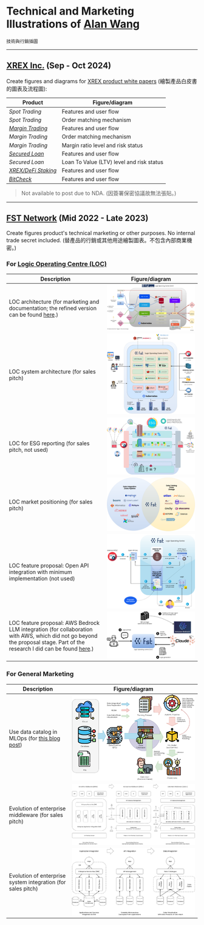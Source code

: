 # Technical and Marketing Illustrations of [Alan Wang](https://github.com/alankrantas)

`技術與行銷插圖`

---

## [XREX Inc.](https://xrex.io/) (Sep - Oct 2024)

Create figures and diagrams for [XREX product white papers](https://github.com/alankrantas/alankrantas/blob/main/works/projects.md#fintech-product-white-paper-copywriting) (繪製產品白皮書的圖表及流程圖):

| Product | Figure/diagram |
| --- | --- |
| _Spot Trading_ | Features and user flow |
| _Spot Trading_ | Order matching mechanism |
| [_Margin Trading_](https://support.xrex.io/en/collections/6032284-margin-trading) | Features and user flow |
| _Margin Trading_ | Order matching mechanism |
| _Margin Trading_ | Margin ratio level and risk status |
| [_Secured Loan_](https://support.xrex.io/en/articles/7322871-what-is-crypto-secured-loan) | Features and user flow |
| _Secured Loan_ | Loan To Value (LTV) level and risk status |
| [_XREX/DeFi Staking_](https://support.xrex.io/en/articles/6034478-what-is-staking) | Features and user flow |
| [_BitCheck_](https://support.xrex.io/en/collections/3064945-bitcheck) | Features and user flow |

> Not available to post due to NDA. (因簽署保密協議故無法張貼。)

---

## [FST Network](https://www.fst.network/) (Mid 2022 - Late 2023)

Create figures product's technical marketing or other purposes. No internal trade secret included. (替產品的行銷或其他用途繪製圖表。不包含內部商業機密。)

### For [Logic Operating Centre (LOC)](https://www.fst.network/logic-operation-centre)

| Description | Figure/diagram |
| --- | --- |
| LOC architecture (for marketing and documentation; the refined version can be found [here](https://loc-documentation.vercel.app/docs/system-faq/software-and-architecture).) | ![LOC](https://github.com/alankrantas/alankrantas/blob/main/works/illustration/loc.png) |
| LOC system architecture (for sales pitch) | ![LOC-system](https://github.com/alankrantas/alankrantas/blob/main/works/illustration/loc-system.png) |
| LOC for ESG reporting (for sales pitch, not used) | ![esg](https://github.com/alankrantas/alankrantas/blob/main/works/illustration/esg.png) |
| LOC market positioning (for sales pitch) | ![LOC-position](https://github.com/alankrantas/alankrantas/blob/main/works/illustration/loc-marketing-position.png) |
| LOC feature proposal: Open API integration with minimum implementation (not used) | ![LOC-proposal](https://github.com/alankrantas/alankrantas/blob/main/works/illustration/loc-feature-proposal.png) |
| LOC feature proposal: AWS Bedrock LLM integration (for collaboration with AWS, which did not go beyond the proposal stage. Part of the research I did can be found [here](https://github.com/alankrantas/aws-sdk-js-bedrock-llm-example).) | ![LOC-proposal-bedrock](https://github.com/alankrantas/alankrantas/blob/main/works/illustration/loc-aws-bedrock.png) |

### For General Marketing

| Description | Figure/diagram |
| --- | --- |
| Use data catalog in MLOps (for [this blog post](https://www.fst.network/post/machine-learning)) | ![mlops](https://github.com/alankrantas/alankrantas/blob/main/works/illustration/mlops.png) |
| Evolution of enterprise middleware (for sales pitch) | ![data-middleware](https://github.com/alankrantas/alankrantas/blob/main/works/illustration/middleware.png) |
| Evolution of enterprise system integration (for sales pitch) | ![data-virtualization](https://github.com/alankrantas/alankrantas/blob/main/works/illustration/data-virtualization.png) |
